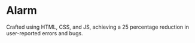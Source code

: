 # Alarm
 Crafted using HTML, CSS, and JS, achieving a 25 percentage reduction in user-reported errors and bugs.

